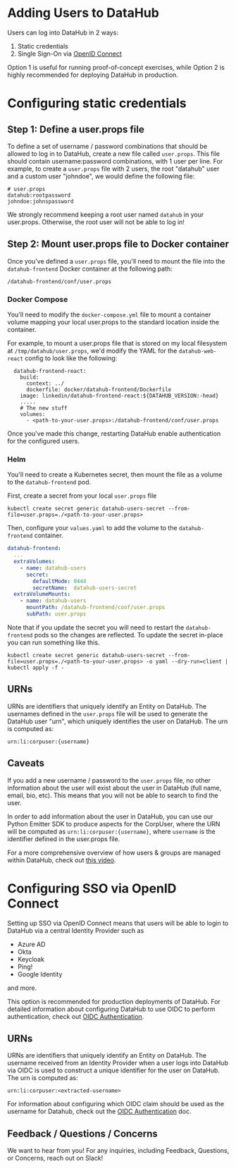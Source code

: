 # Adding Users to DataHub

Users can log into DataHub in 2 ways:

1. Static credentials
2. Single Sign-On via [OpenID Connect](https://www.google.com/search?q=openid+connect&oq=openid+connect&aqs=chrome.0.0i131i433i512j0i512l4j69i60l2j69i61.1468j0j7&sourceid=chrome&ie=UTF-8)

Option 1 is useful for running proof-of-concept exercises, while Option 2 is highly recommended for deploying DataHub in production.


# Configuring static credentials

## Step 1: Define a user.props file

To define a set of username / password combinations that should be allowed to log in to DataHub, create a new file called `user.props`. This file should contain username:password combinations, with 1 user per line. For example, to create a `user.props` file with 2 users, the root
"datahub" user and a custom user "johndoe", we would define the following file:

```
# user.props
datahub:rootpassword
johndoe:johnspassword
```

We strongly recommend keeping a root user named `datahub` in your user.props. Otherwise, the root user will not be able to log in!

## Step 2: Mount user.props file to Docker container

Once you've defined a `user.props` file, you'll need to mount the file into the `datahub-frontend` Docker container at the following path:

```
/datahub-frontend/conf/user.props
```

### Docker Compose

You'll need to modify the `docker-compose.yml` file to mount a container volume mapping your local user.props to the standard location inside the container.

For example, to mount a user.props file that is stored on my local filesystem at `/tmp/datahub/user.props`, we'd modify the YAML for the 
`datahub-web-react` config to look like the following:

```aidl
  datahub-frontend-react:
    build:
      context: ../
      dockerfile: docker/datahub-frontend/Dockerfile
    image: linkedin/datahub-frontend-react:${DATAHUB_VERSION:-head}
    .....
    # The new stuff
    volumes:
      - <path-to-your-user.props>:/datahub-frontend/conf/user.props
```

Once you've made this change, restarting DataHub enable authentication for the configured users.

### Helm

You'll need to create a Kubernetes secret, then mount the file as a volume to the `datahub-frontend` pod. 

First, create a secret from your local `user.props` file

```shell
kubectl create secret generic datahub-users-secret --from-file=user.props=./<path-to-your-user.props>
```

Then, configure your `values.yaml` to add the volume to the `datahub-frontend` container.

```YAML
datahub-frontend:
  ...
  extraVolumes:
    - name: datahub-users
      secret:
        defaultMode: 0444
        secretName:  datahub-users-secret
  extraVolumeMounts:
    - name: datahub-users
      mountPath: /datahub-frontend/conf/user.props
      subPath: user.props
```

Note that if you update the secret you will need to restart the `datahub-frontend` pods so the changes are reflected. To update the secret in-place you can run something like this.

```shell
kubectl create secret generic datahub-users-secret --from-file=user.props=./<path-to-your-user.props> -o yaml --dry-run=client | kubectl apply -f -
```

## URNs

URNs are identifiers that uniquely identify an Entity on DataHub. The usernames defined in the `user.props` file will be used to generate the DataHub user "urn", which uniquely identifies
the user on DataHub. The urn is computed as:

```
urn:li:corpuser:{username}
```

## Caveats

If you add a new username / password to the `user.props` file, no other information about the user will exist
about the user in DataHub (full name, email, bio, etc). This means that you will not be able to search to find the user.

In order to add information about the user in DataHub, you can use our Python Emitter SDK to produce aspects for the CorpUser,
where the URN will be computed as `urn:li:corpuser:{username}`, where `username` is the identifier defined in the user.props file.

For a more comprehensive overview of how users & groups are managed within DataHub, check out [this video](https://www.youtube.com/watch?v=8Osw6p9vDYY).


# Configuring SSO via OpenID Connect

Setting up SSO via OpenID Connect means that users will be able to login to DataHub via a central Identity Provider such as

- Azure AD
- Okta 
- Keycloak
- Ping!
- Google Identity

and more. 

This option is recommended for production deployments of DataHub. For detailed information about configuring DataHub to use OIDC to
perform authentication, check out [OIDC Authentication](./sso/configure-oidc-react.md). 

## URNs

URNs are identifiers that uniquely identify an Entity on DataHub. The username received from an Identity Provider 
when a user logs into DataHub via OIDC is used to construct a unique identifier for the user on DataHub. The urn is computed as:

```
urn:li:corpuser:<extracted-username>
```

For information about configuring which OIDC claim should be used as the username for Datahub, check out the [OIDC Authentication](./sso/configure-oidc-react.md) doc.


## Feedback / Questions / Concerns

We want to hear from you! For any inquiries, including Feedback, Questions, or Concerns, reach out on Slack!